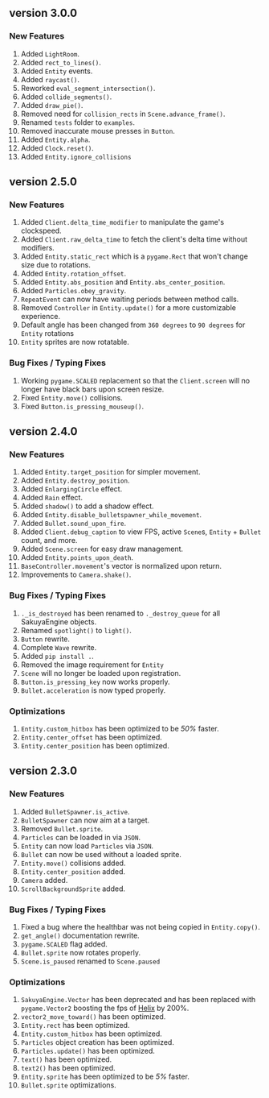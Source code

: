 ## version 3.0.0
### New Features
1. Added `LightRoom`.
2. Added `rect_to_lines()`.
3. Added `Entity` events.
4. Added `raycast()`.
5. Reworked `eval_segment_intersection()`.
6. Added `collide_segments()`.
7. Added `draw_pie()`.
8. Removed need for `collision_rects` in `Scene.advance_frame()`.
9. Renamed `tests` folder to `examples`.
10. Removed inaccurate mouse presses in `Button`.
11. Added `Entity.alpha`.
12. Added `Clock.reset()`.
13. Added `Entity.ignore_collisions`

## version 2.5.0
### New Features
1. Added `Client.delta_time_modifier` to manipulate the game's clockspeed.
2. Added `Client.raw_delta_time` to fetch the client's delta time without modifiers.
3. Added `Entity.static_rect` which is a `pygame.Rect` that won't change size due to rotations.
4. Added `Entity.rotation_offset`.
5. Added `Entity.abs_position` and `Entity.abs_center_position`.
6. Added `Particles.obey_gravity`.
7. `RepeatEvent` can now have waiting periods between method calls.
8. Removed `Controller` in `Entity.update()` for a more customizable experience.
9. Default angle has been changed from `360 degrees` to `90 degrees` for `Entity` rotations
10. `Entity` sprites are now rotatable.

### Bug Fixes / Typing Fixes
1. Working `pygame.SCALED` replacement so that the `Client.screen` will no longer have black bars upon screen resize.
2. Fixed `Entity.move()` collisions.
3. Fixed `Button.is_pressing_mouseup()`.

## version 2.4.0
### New Features
1. Added `Entity.target_position` for simpler movement.
2. Added `Entity.destroy_position`.
3. Added `EnlargingCircle` effect.
4. Added `Rain` effect.
5. Added `shadow()` to add a shadow effect.
6. Added `Entity.disable_bulletspawner_while_movement`.
7. Added `Bullet.sound_upon_fire`.
8. Added `Client.debug_caption` to view FPS, active `Scene`s, `Entity` + `Bullet` count, and more.
9. Added `Scene.screen` for easy draw management.
10. Added `Entity.points_upon_death`.
11. `BaseController.movement`'s vector is normalized upon return.
12. Improvements to `Camera.shake()`.

### Bug Fixes / Typing Fixes
1. `._is_destroyed` has been renamed to `._destroy_queue` for all SakuyaEngine objects.
2. Renamed `spotlight()` to `light()`.
3. `Button` rewrite.
4. Complete `Wave` rewrite.
5. Added `pip install .`.
6. Removed the image requirement for `Entity`
7. `Scene` will no longer be loaded upon registration.
8. `Button.is_pressing_key` now works properly.
9. `Bullet.acceleration` is now typed properly.

### Optimizations
1. `Entity.custom_hitbox` has been optimized to be *50%* faster.
2. `Entity.center_offset` has been optimized.
3. `Entity.center_position` has been optimized.

## version 2.3.0
### New Features
1. Added `BulletSpawner.is_active`.
2. `BulletSpawner` can now aim at a target.
3. Removed `Bullet.sprite`.
4. `Particles` can be loaded in via `JSON`.
5. `Entity` can now load `Particles` via `JSON`.
6. `Bullet` can now be used without a loaded sprite.
7. `Entity.move()` collisions added.
8. `Entity.center_position` added.
9. `Camera` added.
10. `ScrollBackgroundSprite` added.

### Bug Fixes / Typing Fixes
1. Fixed a bug where the healthbar was not being copied in `Entity.copy()`.
2. `get_angle()` documentation rewrite.
3. `pygame.SCALED` flag added.
4. `Bullet.sprite` now rotates properly.
5. `Scene.is_paused` renamed to `Scene.paused`

### Optimizations
1. `SakuyaEngine.Vector` has been deprecated and has been replaced with `pygame.Vector2` boosting the fps of [Helix](https://github.com/novialriptide/Helix) by 200%.
2. `vector2_move_toward()` has been optimized.
3. `Entity.rect` has been optimized.
4. `Entity.custom_hitbox` has been optimized.
5. `Particles` object creation has been optimized.
6. `Particles.update()` has been optimized.
7. `text()` has been optimized.
8. `text2()` has been optimized.
9. `Entity.sprite` has been optimized to be *5%* faster.
10. `Bullet.sprite` optimizations.